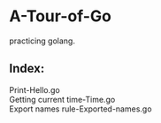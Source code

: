 # A-Tour-of-Go
practicing golang.

## Index:  
Print-Hello.go  
Getting current time-Time.go  
Export names rule-Exported-names.go  
